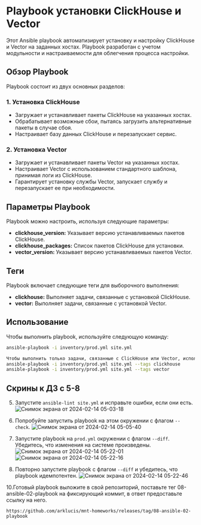 
# Playbook установки ClickHouse и Vector

Этот Ansible playbook автоматизирует установку и настройку ClickHouse и Vector на заданных хостах. Playbook разработан с учетом модульности и настраиваемости для облегчения процесса настройки.

## Обзор Playbook

Playbook состоит из двух основных разделов:

### 1. Установка ClickHouse

- Загружает и устанавливает пакеты ClickHouse на указанных хостах.
- Обрабатывает возможные сбои, пытаясь загрузить альтернативные пакеты в случае сбоя.
- Настраивает базу данных ClickHouse и перезапускает сервис.

### 2. Установка Vector

- Загружает и устанавливает пакеты Vector на указанных хостах.
- Настраивает Vector с использованием стандартного шаблона, принимая логи из ClickHouse.
- Гарантирует установку службы Vector, запускает службу и перезапускает ее при необходимости.

## Параметры Playbook

Playbook можно настроить, используя следующие параметры:

- **clickhouse_version:** Указывает версию устанавливаемых пакетов ClickHouse.
- **clickhouse_packages:** Список пакетов ClickHouse для установки.
- **vector_version:** Указывает версию устанавливаемых пакетов Vector.

## Теги

Playbook включает следующие теги для выборочного выполнения:

- **clickhouse:** Выполняет задачи, связанные с установкой ClickHouse.
- **vector:** Выполняет задачи, связанные с установкой Vector.

## Использование

Чтобы выполнить playbook, используйте следующую команду:

```bash
ansible-playbook -i inventory/prod.yml site.yml

Чтобы выполнить только задачи, связанные с ClickHouse или Vector, используйте теги:
ansible-playbook -i inventory/prod.yml site.yml --tags clickhouse
ansible-playbook -i inventory/prod.yml site.yml --tags vector

```


## Скрины к ДЗ с 5-8

5. Запустите `ansible-lint site.yml` и исправьте ошибки, если они есть.
![Снимок экрана от 2024-02-14 05-03-18](https://github.com/arklucis/mnt-homeworks/assets/154414081/cb656684-751c-443f-9e55-b266609db378)

6. Попробуйте запустить playbook на этом окружении с флагом `--check`.
![Снимок экрана от 2024-02-14 05-05-40](https://github.com/arklucis/mnt-homeworks/assets/154414081/e1e18993-3d50-4a52-96ca-6738abed296b)

7. Запустите playbook на `prod.yml` окружении с флагом `--diff`. Убедитесь, что изменения на системе произведены.
![Снимок экрана от 2024-02-14 05-22-01](https://github.com/arklucis/mnt-homeworks/assets/154414081/4d158e59-40a0-41df-9554-a8778fd090fc)
![Снимок экрана от 2024-02-14 05-22-16](https://github.com/arklucis/mnt-homeworks/assets/154414081/c2402e62-3457-4225-b250-403ae99303dd)

9. Повторно запустите playbook с флагом `--diff` и убедитесь, что playbook идемпотентен.
![Снимок экрана от 2024-02-14 05-22-46](https://github.com/arklucis/mnt-homeworks/assets/154414081/b149db8f-6754-4f7b-a857-4d929c8d77d5)

10.Готовый playbook выложите в свой репозиторий, поставьте тег 08-ansible-02-playbook на фиксирующий коммит, в ответ предоставьте ссылку на него.
```
https://github.com/arklucis/mnt-homeworks/releases/tag/08-ansible-02-playbook
```
